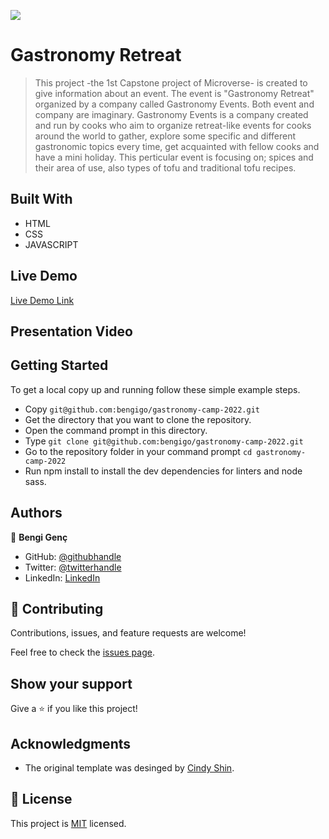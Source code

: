![](https://img.shields.io/badge/Microverse-blueviolet)

# Gastronomy Retreat

>  This project -the 1st Capstone project of Microverse- is created to give information about an event. The event is "Gastronomy Retreat" organized by a company called Gastronomy  Events. Both event and company are imaginary. 
Gastronomy Events is a company created and run by cooks who aim to organize retreat-like events for cooks around the world to gather, explore some specific and different gastronomic topics every time, get acquainted with fellow cooks and have a mini holiday.
This perticular event is focusing on; spices and their area of use, also types of tofu and traditional tofu recipes.


## Built With

- HTML
- CSS
- JAVASCRIPT

## Live Demo

[Live Demo Link](https://bengigo.github.io/gastronomy-camp-2022/)

## Presentation Video



## Getting Started

To get a local copy up and running follow these simple example steps.
- Copy `git@github.com:bengigo/gastronomy-camp-2022.git`
- Get the directory that you want to clone the repository.
- Open the command prompt in this directory.
- Type `git clone git@github.com:bengigo/gastronomy-camp-2022.git`
- Go to the repository folder in your command prompt `cd gastronomy-camp-2022`
- Run npm install to install the dev dependencies for linters and node sass.




## Authors

👤 **Bengi Genç**

- GitHub: [@githubhandle](https://github.com/bengigo)
- Twitter: [@twitterhandle](https://twitter.com/bengi_gb)
- LinkedIn: [LinkedIn](https://www.linkedin.com/in/bengi-g-03b883199/)

## 🤝 Contributing

Contributions, issues, and feature requests are welcome!

Feel free to check the [issues page](../../issues/).

## Show your support

Give a ⭐️ if you like this project!

## Acknowledgments

- The original template was desinged by [Cindy Shin](https://www.behance.net/gallery/29845175/CC-Global-Summit-2015).

## 📝 License

This project is [MIT](./MIT.md) licensed.
